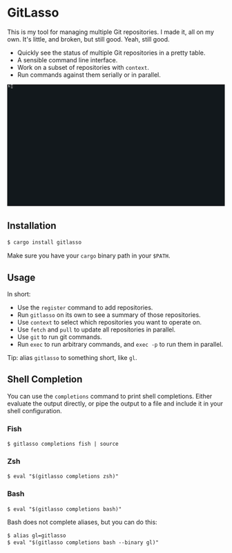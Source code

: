 # GitLasso

This is my tool for managing multiple Git repositories. I made it, all on my own. It's little, and broken, but still good. Yeah, still good.

- Quickly see the status of multiple Git repositories in a pretty table.
- A sensible command line interface.
- Work on a subset of repositories with `context`.
- Run commands against them serially or in parallel.

![Example](doc/images/example.gif)

## Installation

```bash
$ cargo install gitlasso
```

Make sure you have your `cargo` binary path in your `$PATH`.

## Usage

In short:

- Use the `register` command to add repositories.
- Run `gitlasso` on its own to see a summary of those repositories.
- Use `context` to select which repositories you want to operate on.
- Use `fetch` and `pull` to update all repositories in parallel.
- Use `git` to run git commands.
- Run `exec` to run arbitrary commands, and `exec -p` to run them in parallel.

Tip: alias `gitlasso` to something short, like `gl`.

## Shell Completion

You can use the `completions` command to print shell completions. Either evaluate the output directly, or pipe the output to a file and include it in your shell configuration.

### Fish

```
$ gitlasso completions fish | source
```

### Zsh

```
$ eval "$(gitlasso completions zsh)"
```

### Bash

```
$ eval "$(gitlasso completions bash)"
```

Bash does not complete aliases, but you can do this:

```
$ alias gl=gitlasso
$ eval "$(gitlasso completions bash --binary gl)"
```
